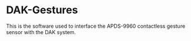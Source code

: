 # DAK-Gestures

This is the software used to interface the APDS-9960 contactless gesture sensor with the DAK system. 

